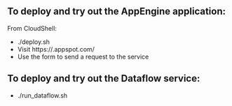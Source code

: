 ## To deploy and try out the AppEngine application:

From CloudShell:
* ./deploy.sh
* Visit https://<project-name>.appspot.com/
* Use the form to send a request to the service

## To deploy and try out the Dataflow service:
* ./run_dataflow.sh
